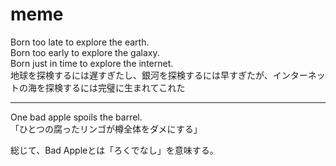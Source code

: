 # meme

Born too late to explore the earth.  
Born too early to explore the galaxy.  
Born just in time to explore the internet.  
地球を探検するには遅すぎたし、銀河を探検するには早すぎたが、インターネットの海を探検するには完璧に生まれてこれた  

---

One bad apple spoils the barrel.  
「ひとつの腐ったリンゴが樽全体をダメにする」

総じて、Bad Appleとは「ろくでなし」を意味する。
